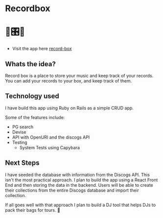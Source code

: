 # Recordbox

# 💽🎛💽

- Visit the app here [record-box](https://recordbox-ror.herokuapp.com/)

## Whats the idea?

Record box is a place to store your music and keep track of your records. You can add your records to your box, and keep track of them. 

## Technology used

I have build this app using Ruby on Rails as a simple CRUD app.

Some of the features include:
- PG search
- Devise
- API with OpenURI and the discogs API
- Testing 
  - System Tests using Capybara

## Next Steps

I have seeded the database with information from the Discogs API. This isn't the most practical approach. I plan to build the app using a React Front End and then storing the data in the backend.  Users will be able to create their collections from the entire Discogs database and import their collection.

If all goes well with that approach I plan to build a DJ tool that helps DJs to pack their bags for tours. 🛫

